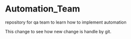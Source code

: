 # Automation_Team
repository for qa team to learn how to implement automation

This change to see how new change is handle by git.

